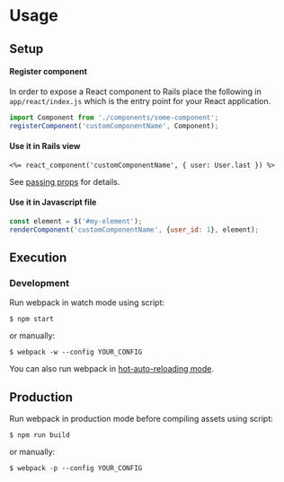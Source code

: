 # Usage

## Setup

#### Register component

In order to expose a React component to Rails place the following in `app/react/index.js` which is the entry point for your React application.

```js
import Component from './components/some-component';
registerComponent('customComponentName', Component);
```

#### Use it in Rails view

```erb
<%= react_component('customComponentName', { user: User.last }) %>
```

See [passing props](passing_props.md) for details.

#### Use it in Javascript file

```js
const element = $('#my-element');
renderComponent('customComponentName', {user_id: 1}, element);
```

## Execution

### Development
Run webpack in watch mode using script:

    $ npm start

or manually:

    $ webpack -w --config YOUR_CONFIG

You can also run webpack in [hot-auto-reloading mode](hot_reload_mode.md).

## Production
Run webpack in production mode before compiling assets using script:

    $ npm run build

or manually:

    $ webpack -p --config YOUR_CONFIG
